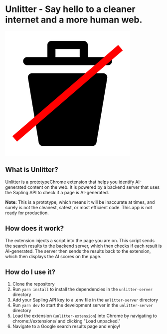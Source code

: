 # Unlitter - Say hello to a cleaner internet and a more human web. 
 
![Unlitter](./unlitter-extension/icon.png)

## What is Unlitter? 

Unlitter is a prototypeChrome extension that helps you identify AI-generated content on the web. It is powered by a backend server that uses the Sapling API to check if a page is AI-generated.

**Note:** This is a prototype, which means it will be inaccurate at times, and surely is not the cleanest, safest, or most efficient code. This app is not ready for production. 

## How does it work? 

The extension injects a script into the page you are on. This script sends the search results to the backend server, which then checks if each result is AI-generated. The server then sends the results back to the extension, which then displays the AI scores on the page. 

## How do I use it? 

1. Clone the repository
2. Run `yarn install` to install the dependencies in the `unlitter-server` directory
3. Add your Sapling API key to a .env file in the `unlitter-server` directory
4. Run `yarn dev` to start the development server in the `unlitter-server` directory
5. Load the extension (`unlitter-extension`) into Chrome by navigating to chrome://extensions/ and clicking "Load unpacked."
6. Navigate to a Google search results page and enjoy! 